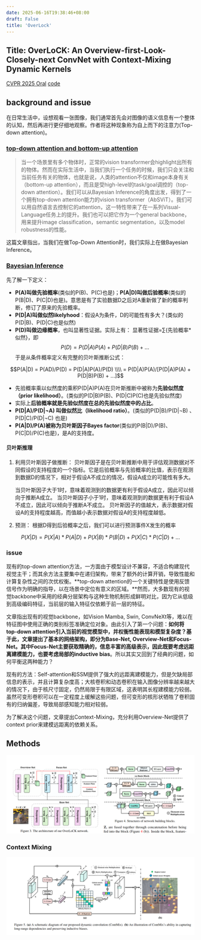 ```yaml
---
date: 2025-06-16T19:38:46+08:00
draft: False
title: 'OverLock'
---
```


## Title: OverLoCK: An Overview-first-Look-Closely-next ConvNet  with Context-Mixing Dynamic Kernels
[CVPR 2025 Oral](https://arxiv.org/pdf/2502.20087) [code](https://github.com/LMMMEng/OverLoCK)

## background and issue
在日常生活中，设想观看一张图像，我们通常首先会对图像的语义信息有一个整体的认知，然后再进行更仔细地观察。作者将这种现象称为自上而下的注意力(Top-down attention)。

### [top-down attention and bottom-up attention](https://zhuanlan.zhihu.com/p/612475689)

> 当一个场景里有多个物体时，正常的vision transformer会highlight出所有的物体。然而在实际生活中，当我们执行一个任务的时候，我们只会关注和当前任务有关的物体，也就是说，人类的attention不仅和image本身有关（bottom-up attention），而且是受high-level的task/goal调控的（top-down attention）。我们可以从Bayesian Inference的角度出发，得到了一个拥有top-down attention能力的vision transformer（AbSViT）。我们可以用自然语言去控制它的attention，这一特性带来了在一系列Visual-Language任务上的提升。我们也可以把它作为一个general backbone，用来提升image classification，semantic segmentation，以及model robustness的性能。

这篇文章指出，当我们在做Top-Down Attention时，我们实际上在做Bayesian Inference。

### [Bayesian Inference](https://zhuanlan.zhihu.com/p/661548936)
先了解一下定义：
- **P(A)叫做先验概率**(类似的P(B)、P(C)也是)；**P(A|D)叫做后验概率**(类似的P(B|D)、P(C|D)也是)。意思是有了实验数据D之后对A重新做了新的概率判断，修订了原来的先验概率。 
- **P(D|A)叫做似然likelyhood**：假设A为条件，D的可能性有多大？(类似的P(D|B)、P(D|C)也是似然)
- **P(D)叫做边缘概率**，也叫显著性证据。实际上有：
显著性证据=∑{先验概率*似然}，即$$P(D)=P(D|A)P(A) + P(D|B)P(B) + ...$$
于是从条件概率定义有完整的贝叶斯推断公式：

$$P(A|D) = P(AD)/P(D) = P(D|A)P(A)/P(D) \\\\
= P(D|A)P(A)/[P(D|A)P(A) + P(D|B)P(B) + ...]$$ 

- 先验概率乘以似然度的乘积P(D|A)P(A)在贝叶斯推断中被称为**先验似然度（prior likelihood）**。(类似的P(D|B)P(B)、P(D|C)P(C)也是先验似然度)
- 实际上**后验概率就是先验似然度在总的先验似然度中的占比**。
- **P(D|A)/P(D|¬A) 叫做似然比（likelihood ratio）**。(类似的P(D|B)/P(D|¬B) 、P(D|C)/P(D|¬C) 也是)
- **P(A|D)/P(A)被称为贝叶斯因子Bayes factor**(类似的P(B|D)/P(B)、P(C|D)/P(C)也是)，是A的支持度。

#### 贝叶斯推理
1. 利用贝叶斯因子做推断：
    贝叶斯因子是在贝叶斯推断中用于评估观测数据对不同假设的支持程度的一个指标。它是后验概率与先验概率的比值，表示在观测到数据D的情况下，相对于假设A不成立的情况，假设A成立的可能性有多大。

    当贝叶斯因子大于1时，意味着观测到的数据更有利于假设A成立，因此可以倾向于推断A成立。
    当贝叶斯因子小于1时，意味着观测到的数据更有利于假设A不成立，因此可以倾向于推断A不成立。
    贝叶斯因子的值越大，表示数据对假设A的支持程度越高，而值越小表示数据对假设A的支持程度越低。
2. 预测：
    根据D得到后验概率之后，我们可以进行预测事件X发生的概率

$$P(X|D)=P(X|A)*P(A|D) + P(X|B)*P(B|D) + P(X|C)*P(C|D) + ...$$

### issue
现有的top-down attention方法，一方面由于模型设计不兼容，不适合构建现代视觉主干；而其余方法主要集中在递归架构，带来了额外的计算开销，导致性能和计算复杂性之间的次优权衡。**top-down attention的一个关键特性是使用反馈信号作为明确的指导，以在场景中定位有意义的区域。**然而，大多数现有的视觉backbone中采用的经典分层架构与这种生物机制形成鲜明对比，因为它从低级到高级编码特征，当前层的输入特征仅依赖于前一层的特征。

文章指出现有的视觉backbone，如Vision Mamba, Swin, ConvNeXt等，难以在特征图中使用正确的类别标签准确定位对象。由此引入了第一个问题：**如何将top-down attention引入当前的视觉模型中，并权衡性能表现和模型复杂度？**基于此，文章提出了基本的网络架构，即分为Base-Net, Overview-Net和Focus-Net。其中Focus-Net主要获取精确的，信息丰富的高级表示，因此**既要考虑远距离建模能力，也要考虑局部的inductive bias**。所以其实又回到了经典的问题，如何平衡这两种能力？

现有的方法：Self-attention和SSM提供了强大的远距离建模能力，但是欠缺局部信息的表示，并且计算复杂度高；大核卷积和动态卷积在输入图像分辨率越来越大的情况下，由于核尺寸固定，仍然局限于有限区域，这表明其长程建模能力较弱。
虽然可变形卷积可以在一定程度上缓解这些问题，但可变形的核形状牺牲了卷积固有的归纳偏差，导致局部感知能力相对较弱。

为了解决这个问题，文章提出Context-Mixing，充分利用Overview-Net提供了context prior来建模远距离的依赖关系。

## Methods
![Net](img/net.png "OverLoCK网络结构")

### Context Mixing
![ContMix](img/contmix.png "(a) ContMix 网络结构 (b) ContMix在建模远距离依赖关系和局部偏差的示意图")







